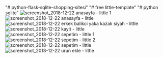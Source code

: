 "# python-flask-sqlite-shopping-sitesi"
"# free little-template"
"# python sqlite"
![screenshot_2018-12-22 anasayfa - little 1](https://user-images.githubusercontent.com/25853989/50376560-7351bc00-061f-11e9-9339-3ee95a18fedc.png)
![screenshot_2018-12-22 anasayfa - little](https://user-images.githubusercontent.com/25853989/50376561-7351bc00-061f-11e9-8ad6-b473332d681c.png)
![screenshot_2018-12-22 erkek balikci yaka kazak siyah - little](https://user-images.githubusercontent.com/25853989/50376562-7351bc00-061f-11e9-8146-02c0aadc74fe.png)
![screenshot_2018-12-22 kayit - little](https://user-images.githubusercontent.com/25853989/50376563-73ea5280-061f-11e9-910b-8eaa9aafcbf8.png)
![screenshot_2018-12-22 sepetim - little 1](https://user-images.githubusercontent.com/25853989/50376564-73ea5280-061f-11e9-93ec-01a97dd230f5.png)
![screenshot_2018-12-22 sepetim - little 2](https://user-images.githubusercontent.com/25853989/50376565-73ea5280-061f-11e9-8683-8ff3c41638b8.png)
![screenshot_2018-12-22 sepetim - little](https://user-images.githubusercontent.com/25853989/50376566-73ea5280-061f-11e9-9291-b963ec88d112.png)
![screenshot_2018-12-22 urun ekle - little](https://user-images.githubusercontent.com/25853989/50376567-7482e900-061f-11e9-9166-c153a203e515.png)
